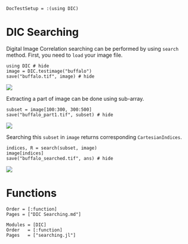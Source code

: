 ```@meta
DocTestSetup = :(using DIC)
```

# DIC Searching

Digital Image Correlation searching can be performed by using `search` method.
First, you need to `load` your image file.

```@example 1
using DIC # hide
image = DIC.testimage("buffalo")
save("buffalo.tif", image) # hide
```

![](buffalo.tif)

Extracting a part of image can be done using sub-array.

```@example 1
subset = image[100:300, 300:500]
save("buffalo_part1.tif", subset) # hide
```

![](buffalo_part1.tif)

Searching this `subset` in `image` returns corresponding `CartesianIndices`.

```@example 1
indices, R = search(subset, image)
image[indices]
save("buffalo_searched.tif", ans) # hide
```

![](buffalo_searched.tif)

# Functions

```@index
Order = [:function]
Pages = ["DIC Searching.md"]
```

```@autodocs
Modules = [DIC]
Order   = [:function]
Pages   = ["searching.jl"]
```
